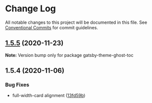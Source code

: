 # Change Log

All notable changes to this project will be documented in this file.
See [Conventional Commits](https://conventionalcommits.org) for commit guidelines.

## [1.5.5](http://github.com/styxlab/gatsby-theme-try-ghost/tree/master/packages/gatsby-theme-ghost-toc/compare/gatsby-theme-ghost-toc@1.5.4...gatsby-theme-ghost-toc@1.5.5) (2020-11-23)

**Note:** Version bump only for package gatsby-theme-ghost-toc





## 1.5.4 (2020-11-06)


### Bug Fixes

* full-width-card alignment ([13fd59b](http://github.com/styxlab/gatsby-theme-try-ghost/tree/master/packages/gatsby-theme-ghost-toc/commit/13fd59b6a159a66cf16659ad2b00a04823f63a22))
